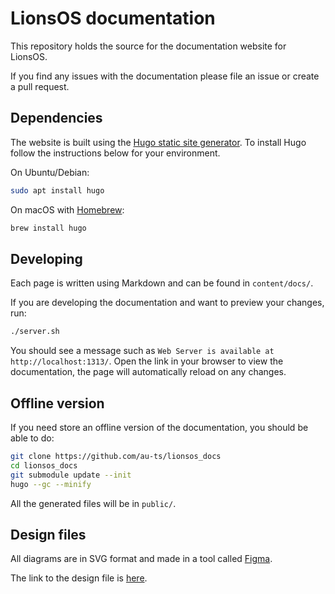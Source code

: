 # LionsOS documentation

This repository holds the source for the documentation website for LionsOS.

If you find any issues with the documentation please file an issue or create
a pull request.

## Dependencies

The website is built using the [Hugo static site generator](https://gohugo.io/). To install
Hugo follow the instructions below for your environment.

On Ubuntu/Debian:
```sh
sudo apt install hugo
```

On macOS with [Homebrew](https://brew.sh/):
```sh
brew install hugo
```

## Developing

Each page is written using Markdown and can be found in `content/docs/`.

If you are developing the documentation and want to preview your changes, run:
```sh
./server.sh
```

You should see a message such as `Web Server is available at http://localhost:1313/`.
Open the link in your browser to view the documentation, the page will automatically
reload on any changes.

## Offline version

If you need store an offline version of the documentation, you should be able to do:
```sh
git clone https://github.com/au-ts/lionsos_docs
cd lionsos_docs
git submodule update --init
hugo --gc --minify
```

All the generated files will be in `public/`.

## Design files 

All diagrams are in SVG format and made in a tool called [Figma](https://figma.com).

The link to the design file is [here](https://www.figma.com/file/cUe98sFv4JyY7VWz374RNv/LionsOS-docs?type=design&node-id=0%3A1&mode=design&t=M6pKokl1dW035I91-1).

